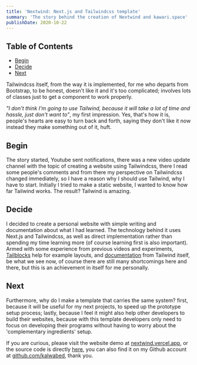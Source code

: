 ```yaml
---
title: 'Nextwind: Next.js and Tailwindcss template'
summary: 'The story behind the creation of Nextwind and kawari.space'
publishDate: 2020-10-22
---
```


## Table of Contents

- [Begin](#begin)
- [Decide](#decide)
- [Next](#next)

Tailwindcss itself, from the way it is implemented, for me who departs from Bootstrap, to be honest, doesn't like it and it's too complicated; involves lots of classes just to get a component to work properly.

_"I don't think I'm going to use Tailwind, because it will take a lot of time and hassle, just don't want to"_, my first impression. Yes, that's how it is, people's hearts are easy to turn back and forth, saying they don't like it now instead they make something out of it, huft.

## Begin

The story started, Youtube sent notifications, there was a new video update channel with the topic of creating a website using Tailwindcss, there I read some people's comments and from there my perspective on Tailwindcss changed immediately, so I have a reason why I should use Tailwind, why I have to start. Initially I tried to make a static website, I wanted to know how far Tailwind works. The result? Tailwind is amazing.

## Decide

I decided to create a personal website with simple writing and documentation about what I had learned. The technology behind it uses Next.js and Tailwindcss, as well as direct implementation rather than spending my time learning more (of course learning first is also important). Armed with some experience from previous videos and experiments, [Tailblocks](https://mertjf.github.io/tailblocks/) help for example layouts, and [documentation](https://tailwindcss.com/docs/installation) from Tailwind itself, be what we see now, of course there are still many shortcomings here and there, but this is an achievement in itself for me personally.

## Next

Furthermore, why do I make a template that carries the same system? first, because it will be useful for my next projects, to speed up the prototype setup process; lastly, because I feel it might also help other developers to build their websites, because with this template developers only need to focus on developing their programs without having to worry about the 'complementary ingredients' setup.

If you are curious, please visit the website demo at [nextwind.vercel.app](https://nextwind.vercel.app), or the source code is directly [here](https://github.com/kalwabed/nextwind), you can also find it on my Github account at [github.com/kalwabed](https://github.com/kalwabed), thank you.
